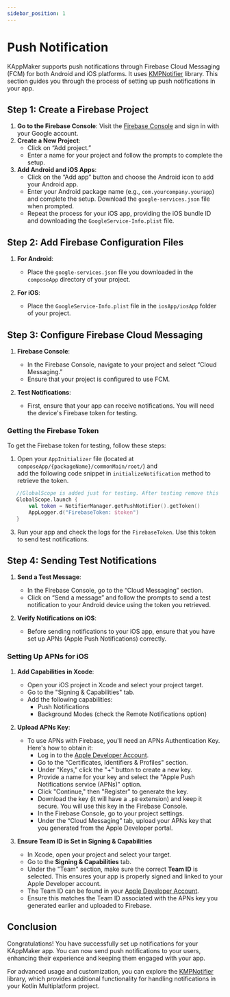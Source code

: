 ```yaml
---
sidebar_position: 1
---
```


# Push Notification

KAppMaker supports push notifications through Firebase Cloud Messaging (FCM) for both Android and iOS platforms. It uses [KMPNotifier](https://github.com/mirzemehdi/KMPNotifier) library. This section guides you through the process of setting up push notifications in your app.

## Step 1: Create a Firebase Project

1. **Go to the Firebase Console**: Visit the [Firebase Console](https://console.firebase.google.com/) and sign in with your Google account.
2. **Create a New Project**:
   - Click on “Add project.”
   - Enter a name for your project and follow the prompts to complete the setup.
3. **Add Android and iOS Apps**:
   - Click on the “Add app” button and choose the Android icon to add your Android app.
   - Enter your Android package name (e.g., `com.yourcompany.yourapp`) and complete the setup. Download the `google-services.json` file when prompted.
   - Repeat the process for your iOS app, providing the iOS bundle ID and downloading the `GoogleService-Info.plist` file.

## Step 2: Add Firebase Configuration Files

1. **For Android**:
   - Place the `google-services.json` file you downloaded in the `composeApp` directory of your project.
  
2. **For iOS**:
   - Place the `GoogleService-Info.plist` file in the `iosApp/iosApp` folder of your project.

## Step 3: Configure Firebase Cloud Messaging

1. **Firebase Console**:
   - In the Firebase Console, navigate to your project and select “Cloud Messaging.”
   - Ensure that your project is configured to use FCM.

2. **Test Notifications**:
   - First, ensure that your app can receive notifications. You will need the device's Firebase token for testing.

### Getting the Firebase Token

To get the Firebase token for testing, follow these steps:

1. Open your `AppInitializer` file (located at `composeApp/{packageName}/commonMain/root/`) and  
add the following code snippet in `initializeNotification` method to retrieve the token.

```kotlin
   //GlobalScope is added just for testing. After testing remove this
   GlobalScope.launch {
       val token = NotifierManager.getPushNotifier().getToken()
       AppLogger.d("FirebaseToken: $token")
   }
```

3. Run your app and check the logs for the `FirebaseToken`. Use this token to send test notifications.

## Step 4: Sending Test Notifications

1. **Send a Test Message**:
   - In the Firebase Console, go to the “Cloud Messaging” section.
   - Click on “Send a message” and follow the prompts to send a test notification to your Android device using the token you retrieved.

2. **Verify Notifications on iOS**:
   - Before sending notifications to your iOS app, ensure that you have set up APNs (Apple Push Notifications) correctly.

### Setting Up APNs for iOS

1. **Add Capabilities in Xcode**:
   - Open your iOS project in Xcode and select your project target.
   - Go to the "Signing & Capabilities" tab.
   - Add the following capabilities:
     - Push Notifications
     - Background Modes (check the Remote Notifications option)

2. **Upload APNs Key**:
   - To use APNs with Firebase, you'll need an APNs Authentication Key. Here's how to obtain it:
     - Log in to the [Apple Developer Account](https://developer.apple.com/account/).
     - Go to the "Certificates, Identifiers & Profiles" section.
     - Under "Keys," click the "+" button to create a new key.
     - Provide a name for your key and select the "Apple Push Notifications service (APNs)" option.
     - Click "Continue," then "Register" to generate the key.
     - Download the key (it will have a `.p8` extension) and keep it secure. You will use this key in the Firebase Console.
     - In the Firebase Console, go to your project settings.
     - Under the “Cloud Messaging” tab, upload your APNs key that you generated from the Apple Developer portal.

3. **Ensure Team ID is Set in Signing & Capabilities**

   - In Xcode, open your project and select your target.
   - Go to the **Signing & Capabilities** tab.
   - Under the "Team" section, make sure the correct **Team ID** is selected. This ensures your app is properly signed and linked to your Apple Developer account.
   - The Team ID can be found in your [Apple Developer Account](https://developer.apple.com/account/).
   - Ensure this matches the Team ID associated with the APNs key you generated earlier and uploaded to Firebase.


## Conclusion

Congratulations! You have successfully set up notifications for your KAppMaker app. You can now send push notifications to your users, enhancing their experience and keeping them engaged with your app.

For advanced usage and customization, you can explore the [KMPNotifier](https://github.com/mirzemehdi/KMPNotifier#usage) library, which provides additional functionality for handling notifications in your Kotlin Multiplatform project.



